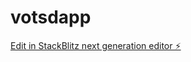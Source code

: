 # votsdapp

[Edit in StackBlitz next generation editor ⚡️](https://stackblitz.com/~/github.com/kabrony/votsdapp)